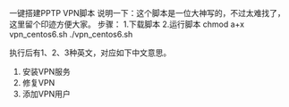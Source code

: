 一键搭建PPTP VPN脚本
说明一下：这个脚本是一位大神写的，不过太难找了，这里留个印迹方便大家。
步骤：
1.下载脚本
2.运行脚本
chmod a+x vpn_centos6.sh
./vpn_centos6.sh

执行后有1、2、3种英文，对应如下中文意思。
1. 安装VPN服务
2. 修复VPN
3. 添加VPN用户

